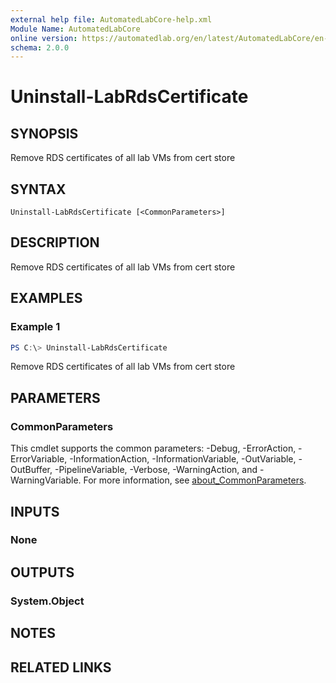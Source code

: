 ```yaml
---
external help file: AutomatedLabCore-help.xml
Module Name: AutomatedLabCore
online version: https://automatedlab.org/en/latest/AutomatedLabCore/en-us/Uninstall-LabRdsCertificate
schema: 2.0.0
---
```


# Uninstall-LabRdsCertificate

## SYNOPSIS
Remove RDS certificates of all lab VMs from cert store

## SYNTAX

```
Uninstall-LabRdsCertificate [<CommonParameters>]
```

## DESCRIPTION
Remove RDS certificates of all lab VMs from cert store

## EXAMPLES

### Example 1
```powershell
PS C:\> Uninstall-LabRdsCertificate
```

Remove RDS certificates of all lab VMs from cert store

## PARAMETERS

### CommonParameters
This cmdlet supports the common parameters: -Debug, -ErrorAction, -ErrorVariable, -InformationAction, -InformationVariable, -OutVariable, -OutBuffer, -PipelineVariable, -Verbose, -WarningAction, and -WarningVariable. For more information, see [about_CommonParameters](http://go.microsoft.com/fwlink/?LinkID=113216).

## INPUTS

### None
## OUTPUTS

### System.Object
## NOTES

## RELATED LINKS

